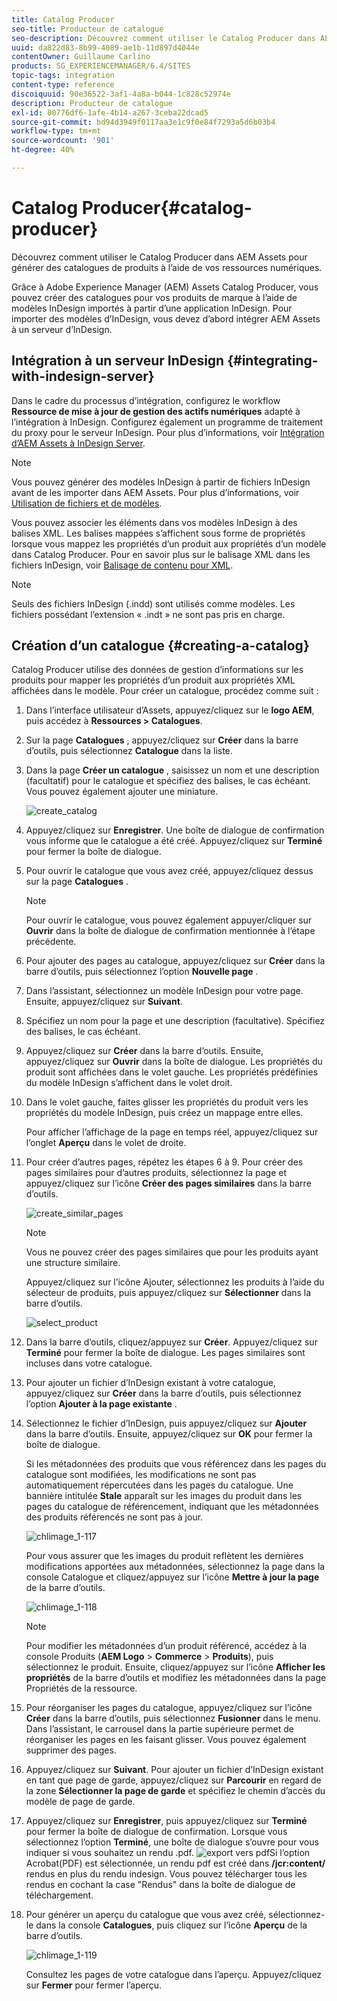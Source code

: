 ```yaml
---
title: Catalog Producer
seo-title: Producteur de catalogue
seo-description: Découvrez comment utiliser le Catalog Producer dans AEM Assets pour générer des catalogues de produits à l’aide de vos ressources numériques.
uuid: da822d83-8b99-4089-ae1b-11d897d4044e
contentOwner: Guillaume Carlino
products: SG_EXPERIENCEMANAGER/6.4/SITES
topic-tags: integration
content-type: reference
discoiquuid: 90e36522-3af1-4a8a-b044-1c828c52974e
description: Producteur de catalogue
exl-id: 00776df6-1afe-4b14-a267-3ceba22dcad5
source-git-commit: bd94d3949f0117aa3e1c9f0e84f7293a5d6b03b4
workflow-type: tm+mt
source-wordcount: '901'
ht-degree: 40%

---
```


# Catalog Producer{#catalog-producer}

Découvrez comment utiliser le Catalog Producer dans AEM Assets pour générer des catalogues de produits à l’aide de vos ressources numériques.

Grâce à Adobe Experience Manager (AEM) Assets Catalog Producer, vous pouvez créer des catalogues pour vos produits de marque à l’aide de modèles InDesign importés à partir d’une application InDesign. Pour importer des modèles d’InDesign, vous devez d’abord intégrer AEM Assets à un serveur d’InDesign.

## Intégration à un serveur InDesign {#integrating-with-indesign-server}

Dans le cadre du processus d’intégration, configurez le workflow **Ressource de mise à jour de gestion des actifs numériques** adapté à l’intégration à InDesign. Configurez également un programme de traitement du proxy pour le serveur InDesign. Pour plus d’informations, voir [Intégration d’AEM Assets à InDesign Server](/help/assets/indesign.md).

>[!NOTE]
>
>Vous pouvez générer des modèles InDesign à partir de fichiers InDesign avant de les importer dans AEM Assets. Pour plus d’informations, voir [Utilisation de fichiers et de modèles](https://helpx.adobe.com/fr/indesign/using/files-templates.html).
>
>Vous pouvez associer les éléments dans vos modèles InDesign à des balises XML. Les balises mappées s’affichent sous forme de propriétés lorsque vous mappez les propriétés d’un produit aux propriétés d’un modèle dans Catalog Producer. Pour en savoir plus sur le balisage XML dans les fichiers InDesign, voir [Balisage de contenu pour XML](https://helpx.adobe.com/fr/indesign/using/tagging-content-xml.html).

>[!NOTE]
>
>Seuls des fichiers InDesign (.indd) sont utilisés comme modèles. Les fichiers possédant l’extension « .indt » ne sont pas pris en charge.

## Création d’un catalogue {#creating-a-catalog}

Catalog Producer utilise des données de gestion d’informations sur les produits pour mapper les propriétés d’un produit aux propriétés XML affichées dans le modèle. Pour créer un catalogue, procédez comme suit :

1. Dans l’interface utilisateur d’Assets, appuyez/cliquez sur le **logo AEM**, puis accédez à **Ressources > Catalogues**.
1. Sur la page **Catalogues** , appuyez/cliquez sur **Créer** dans la barre d’outils, puis sélectionnez **Catalogue** dans la liste.
1. Dans la page **Créer un catalogue** , saisissez un nom et une description (facultatif) pour le catalogue et spécifiez des balises, le cas échéant. Vous pouvez également ajouter une miniature.

   ![create_catalog](assets/create_catalog.png)

1. Appuyez/cliquez sur **Enregistrer**. Une boîte de dialogue de confirmation vous informe que le catalogue a été créé. Appuyez/cliquez sur **Terminé** pour fermer la boîte de dialogue.
1. Pour ouvrir le catalogue que vous avez créé, appuyez/cliquez dessus sur la page **Catalogues** .

   >[!NOTE]
   >
   >Pour ouvrir le catalogue, vous pouvez également appuyer/cliquer sur **Ouvrir** dans la boîte de dialogue de confirmation mentionnée à l’étape précédente.

1. Pour ajouter des pages au catalogue, appuyez/cliquez sur **Créer** dans la barre d’outils, puis sélectionnez l’option **Nouvelle page** .
1. Dans l’assistant, sélectionnez un modèle InDesign pour votre page. Ensuite, appuyez/cliquez sur **Suivant**.
1. Spécifiez un nom pour la page et une description (facultative). Spécifiez des balises, le cas échéant.
1. Appuyez/cliquez sur **Créer** dans la barre d’outils. Ensuite, appuyez/cliquez sur **Ouvrir** dans la boîte de dialogue. Les propriétés du produit sont affichées dans le volet gauche. Les propriétés prédéfinies du modèle InDesign s’affichent dans le volet droit.
1. Dans le volet gauche, faites glisser les propriétés du produit vers les propriétés du modèle InDesign, puis créez un mappage entre elles.

   Pour afficher l’affichage de la page en temps réel, appuyez/cliquez sur l’onglet **Aperçu** dans le volet de droite.

1. Pour créer d’autres pages, répétez les étapes 6 à 9. Pour créer des pages similaires pour d’autres produits, sélectionnez la page et appuyez/cliquez sur l’icône **Créer des pages similaires** dans la barre d’outils.

   ![create_similar_pages](assets/create_similar_pages.png)

   >[!NOTE]
   >
   >Vous ne pouvez créer des pages similaires que pour les produits ayant une structure similaire.

   Appuyez/cliquez sur l’icône Ajouter, sélectionnez les produits à l’aide du sélecteur de produits, puis appuyez/cliquez sur **Sélectionner** dans la barre d’outils.

   ![select_product](assets/select_product.png)

1. Dans la barre d’outils, cliquez/appuyez sur **Créer**. Appuyez/cliquez sur **Terminé** pour fermer la boîte de dialogue. Les pages similaires sont incluses dans votre catalogue.
1. Pour ajouter un fichier d’InDesign existant à votre catalogue, appuyez/cliquez sur **Créer** dans la barre d’outils, puis sélectionnez l’option **Ajouter à la page existante** .
1. Sélectionnez le fichier d’InDesign, puis appuyez/cliquez sur **Ajouter** dans la barre d’outils. Ensuite, appuyez/cliquez sur **OK** pour fermer la boîte de dialogue.

   Si les métadonnées des produits que vous référencez dans les pages du catalogue sont modifiées, les modifications ne sont pas automatiquement répercutées dans les pages du catalogue. Une bannière intitulée **Stale** apparaît sur les images du produit dans les pages du catalogue de référencement, indiquant que les métadonnées des produits référencés ne sont pas à jour.

   ![chlimage_1-117](assets/chlimage_1-117.png)

   Pour vous assurer que les images du produit reflètent les dernières modifications apportées aux métadonnées, sélectionnez la page dans la console Catalogue et cliquez/appuyez sur l’icône **Mettre à jour la page** de la barre d’outils.

   ![chlimage_1-118](assets/chlimage_1-118.png)

   >[!NOTE]
   >
   >Pour modifier les métadonnées d’un produit référencé, accédez à la console Produits (**AEM Logo** > **Commerce** > **Produits**), puis sélectionnez le produit. Ensuite, cliquez/appuyez sur l’icône **Afficher les propriétés** de la barre d’outils et modifiez les métadonnées dans la page Propriétés de la ressource.

1. Pour réorganiser les pages du catalogue, appuyez/cliquez sur l’icône **Créer** dans la barre d’outils, puis sélectionnez **Fusionner** dans le menu. Dans l’assistant, le carrousel dans la partie supérieure permet de réorganiser les pages en les faisant glisser. Vous pouvez également supprimer des pages.

1. Appuyez/cliquez sur **Suivant**. Pour ajouter un fichier d’InDesign existant en tant que page de garde, appuyez/cliquez sur **Parcourir** en regard de la zone **Sélectionner la page de garde** et spécifiez le chemin d’accès du modèle de page de garde.
1. Appuyez/cliquez sur **Enregistrer**, puis appuyez/cliquez sur **Terminé** pour fermer la boîte de dialogue de confirmation.
Lorsque vous sélectionnez l’option **Terminé**, une boîte de dialogue s’ouvre pour vous indiquer si vous souhaitez un rendu .pdf.
   ![export vers ](assets/CatalogPDF.png)
pdfSi l’option Acrobat(PDF) est sélectionnée, un rendu pdf est créé dans   **/jcr:content/** rendus en plus du rendu indesign. Vous pouvez télécharger tous les rendus en cochant la case &quot;Rendus&quot; dans la boîte de dialogue de téléchargement.

1. Pour générer un aperçu du catalogue que vous avez créé, sélectionnez-le dans la console **Catalogues**, puis cliquez sur l’icône **Aperçu** de la barre d’outils.

   ![chlimage_1-119](assets/chlimage_1-119.png)

   Consultez les pages de votre catalogue dans l’aperçu. Appuyez/cliquez sur **Fermer** pour fermer l’aperçu.
